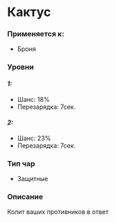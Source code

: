 # Кактус

### Применяется к:

* Броня

### Уровни

#### _1:_&#x20;

* Шанс: 18%
* Перезарядка:  7сек.

#### _2:_

* Шанс: 23%
* Перезарядка:  7сек.&#x20;

### Тип чар

* Защитные

### Описание

Колит ваших противников в ответ
